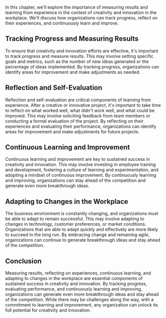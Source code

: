 
In this chapter, we'll explore the importance of measuring results and learning from experience in the context of creativity and innovation in the workplace. We'll discuss how organizations can track progress, reflect on their experiences, and continuously learn and improve.

Tracking Progress and Measuring Results
---------------------------------------

To ensure that creativity and innovation efforts are effective, it's important to track progress and measure results. This may involve setting specific goals and metrics, such as the number of new ideas generated or the percentage of ideas implemented. By tracking progress, organizations can identify areas for improvement and make adjustments as needed.

Reflection and Self-Evaluation
------------------------------

Reflection and self-evaluation are critical components of learning from experience. After a creative or innovative project, it's important to take time to reflect on what worked well, what didn't work well, and what could be improved. This may involve soliciting feedback from team members or conducting a formal evaluation of the project. By reflecting on their experiences and evaluating their performance, organizations can identify areas for improvement and make adjustments for future projects.

Continuous Learning and Improvement
-----------------------------------

Continuous learning and improvement are key to sustained success in creativity and innovation. This may involve investing in employee training and development, fostering a culture of learning and experimentation, and adopting a mindset of continuous improvement. By continuously learning and improving, organizations can stay ahead of the competition and generate even more breakthrough ideas.

Adapting to Changes in the Workplace
------------------------------------

The business environment is constantly changing, and organizations must be able to adapt to remain successful. This may involve adapting to changes in technology, customer preferences, or market conditions. Organizations that are able to adapt quickly and effectively are more likely to succeed in the long run. By embracing change and remaining agile, organizations can continue to generate breakthrough ideas and stay ahead of the competition.

Conclusion
----------

Measuring results, reflecting on experiences, continuous learning, and adapting to changes in the workplace are essential components of sustained success in creativity and innovation. By tracking progress, evaluating performance, and continuously learning and improving, organizations can generate even more breakthrough ideas and stay ahead of the competition. While there may be challenges along the way, with a commitment to learning and improvement, any organization can unlock its full potential for creativity and innovation.
